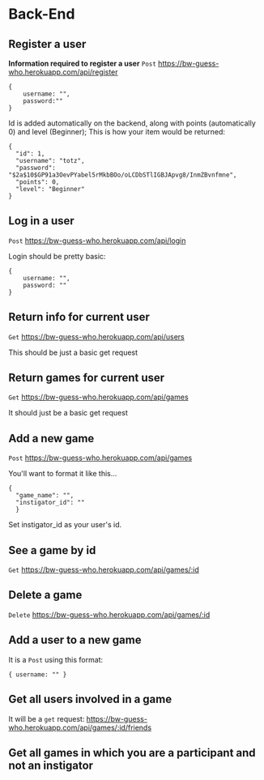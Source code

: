 # Back-End



## Register a user
**Information required to register a user**
```Post``` https://bw-guess-who.herokuapp.com/api/register
```
{
    username: "",
    password:""
}
```
Id is added automatically on the backend, along with points (automatically 0) and level (Beginner);
This is how your item would be returned:

```
{
  "id": 1,
  "username": "totz",
  "password": "$2a$10$GP91a3OevPYabel5rMkbBOo/oLCDbSTlIGBJApvg8/InmZBvnfmne",
  "points": 0,
  "level": "Beginner"
}
```
## Log in a user
```Post``` https://bw-guess-who.herokuapp.com/api/login

Login should be pretty basic: 
```
{
    username: "",
    password: ""
}
```

## Return info for current user
```Get```
https://bw-guess-who.herokuapp.com/api/users

This should be just a basic get request

## Return games for current user

```Get```
https://bw-guess-who.herokuapp.com/api/games

It should just be a basic get request



## Add a new game

```Post```
https://bw-guess-who.herokuapp.com/api/games

You'll want to format it like this...
```
{
  "game_name": "",
  "instigator_id": ""
  }
```
Set instigator_id as your user's id.

## See a game by id
```Get```
https://bw-guess-who.herokuapp.com/api/games/:id

## Delete a game
```Delete```
https://bw-guess-who.herokuapp.com/api/games/:id


## Add a user to a new game
It is a ```Post``` using this format:

`
{
  username: ""
}
`

## Get all users involved in a game
It will be a ```get``` request:
https://bw-guess-who.herokuapp.com/api/games/:id/friends


## Get all games in which you are a participant and not an instigator
